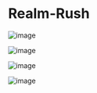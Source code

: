 # Realm-Rush
 
![image](https://github.com/user-attachments/assets/e8e3ad85-ff7b-4f01-a2ac-c3042d56343c)

![image](https://github.com/user-attachments/assets/a6a08444-f2ac-446f-82e6-575dc989890f)

![image](https://github.com/user-attachments/assets/776d2944-ee4c-4665-95b8-cf51ede03915)

![image](https://github.com/user-attachments/assets/017e92ce-1536-4e32-bd3d-f2a9aa40317f)
